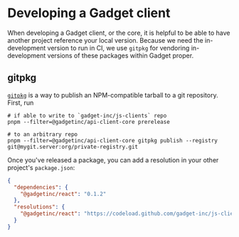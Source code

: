 # Developing a Gadget client

When developing a Gadget client, or the core, it is helpful to be able to have another project reference your local version. Because we need the in-development version to run in CI, we use `gitpkg` for vendoring in-development versions of these packages within Gadget proper.

## gitpkg

[`gitpkg`](https://github.com/ramasilveyra/gitpkg) is a way to publish an NPM-compatible tarball to a git repository. First, run

```
# if able to write to `gadget-inc/js-clients` repo
pnpm --filter=@gadgetinc/api-client-core prerelease

# to an arbitrary repo
pnpm --filter=@gadgetinc/api-client-core gitpkg publish --registry git@mygit.server:org/private-registry.git
```

Once you've released a package, you can add a resolution in your other project's `package.json`:

```json
{
  "dependencies": {
    "@gadgetinc/react": "0.1.2"
  },
  "resolutions": {
    "@gadgetinc/react": "https://codeload.github.com/gadget-inc/js-clients/tar.gz/@gadgetinc/react-v0.1.2-gitpkg-0123456"
  }
}
```
